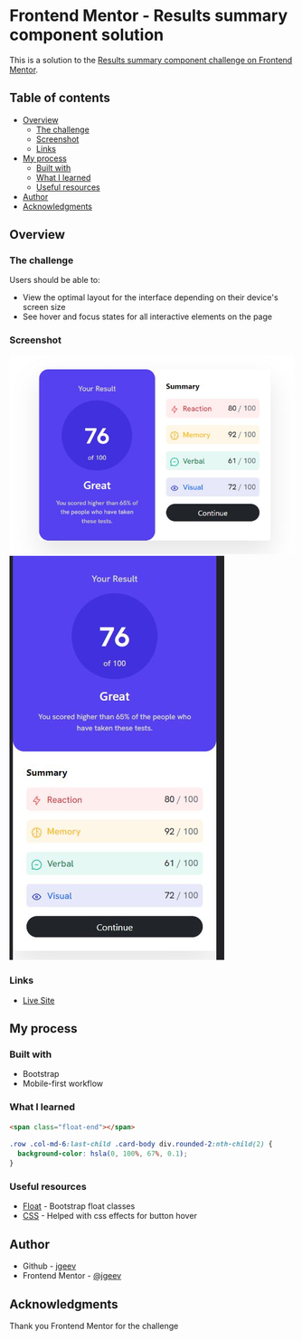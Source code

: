 # Frontend Mentor - Results summary component solution

This is a solution to the [Results summary component challenge on Frontend Mentor](https://www.frontendmentor.io/challenges/results-summary-component-CE_K6s0maV).

## Table of contents

- [Overview](#overview)
  - [The challenge](#the-challenge)
  - [Screenshot](#screenshot)
  - [Links](#links)
- [My process](#my-process)
  - [Built with](#built-with)
  - [What I learned](#what-i-learned)
  - [Useful resources](#useful-resources)
- [Author](#author)
- [Acknowledgments](#acknowledgments)

## Overview

### The challenge

Users should be able to:

- View the optimal layout for the interface depending on their device's screen size
- See hover and focus states for all interactive elements on the page

### Screenshot

![](./desktopCapture.jpg)
![](./mobileCapture.jpg)

### Links

- [Live Site](https://jgeev.github.io/results-summary-component-main/)

## My process

### Built with

- Bootstrap
- Mobile-first workflow

### What I learned

```html
<span class="float-end"></span>
```

```css
.row .col-md-6:last-child .card-body div.rounded-2:nth-child(2) {
  background-color: hsla(0, 100%, 67%, 0.1);
}
```

### Useful resources

- [Float](https://www.youtube.com/watch?v=wKjHj-EE_QE) - Bootstrap float classes
- [CSS](https://stackoverflow.com/questions/25923623/change-hover-color-on-a-button-with-bootstrap-customization) - Helped with css effects for button hover

## Author

- Github - [jgeev](https://github.com/jgeev)
- Frontend Mentor - [@jgeev](https://www.frontendmentor.io/profile/jgeev)

## Acknowledgments

Thank you Frontend Mentor for the challenge
